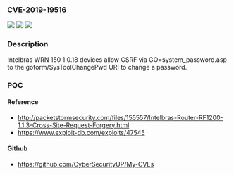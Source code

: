 ### [CVE-2019-19516](https://cve.mitre.org/cgi-bin/cvename.cgi?name=CVE-2019-19516)
![](https://img.shields.io/static/v1?label=Product&message=n%2Fa&color=blue)
![](https://img.shields.io/static/v1?label=Version&message=n%2Fa&color=blue)
![](https://img.shields.io/static/v1?label=Vulnerability&message=n%2Fa&color=brighgreen)

### Description

Intelbras WRN 150 1.0.18 devices allow CSRF via GO=system_password.asp to the goform/SysToolChangePwd URI to change a password.

### POC

#### Reference
- http://packetstormsecurity.com/files/155557/Intelbras-Router-RF1200-1.1.3-Cross-Site-Request-Forgery.html
- https://www.exploit-db.com/exploits/47545

#### Github
- https://github.com/CyberSecurityUP/My-CVEs

